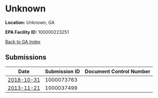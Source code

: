 # Unknown

**Location:** Unknown, GA

**EPA Facility ID:** 100000223251

[Back to GA Index](../../index.md)

## Submissions

| Date | Submission ID | Document Control Number |
|------|--------------|-------------------------|
| [2018-10-31](submissions/1000073763.md) | 1000073763 |  |
| [2013-11-21](submissions/1000037499.md) | 1000037499 |  |
